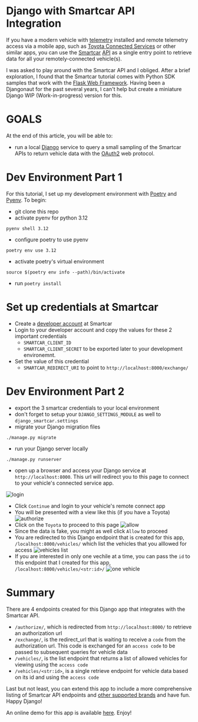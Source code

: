 # Django with Smartcar API Integration

If you have a modern vehicle with [telemetry](https://en.wikipedia.org/wiki/Telemetry) installed and remote telemetry access via a mobile app, such as [Toyota Connected Services](https://www.toyota.com/connected-services/) or other similar apps, you can use the [Smartcar](http://smartcar.com) [API](https://github.com/smartcar/python-sdk/tree/master) as a single entry point to retrieve data
for all your remotely-connected vehicle(s).

I was asked to play around with the Smartcar API and I obliged. After a brief exploration, I found
that the Smartcar tutorial comes with Python SDK samples that work with the [Flask Web Framework](https://flask.palletsprojects.com/en/3.0.x/).  Having been a Djangonaut for the past several years, I can't help but create a miniature Django WIP (Work-in-progress) version for this.

# GOALS
At the end of this article, you will be able to:
- run a local [Django](http://djangoproject.com) service to query a small sampling of the Smartcar APIs to return vehicle data with the [OAuth2](https://testdriven.io/blog/oauth-python/) web protocol.

# Dev Environment Part 1
For this tutorial, I set up my development environment with [Poetry](https://python-poetry.org/docs/) and [Pyenv](https://github.com/pyenv).
To begin:

- git clone this repo
- activate pyenv for python 3.12
```
pyenv shell 3.12
```
- configure poetry to use pyenv
```
poetry env use 3.12
```
- activate poetry's virtual environment
```
source $(poetry env info --path)/bin/activate
```
- run `poetry install`

# Set up credentials at Smartcar
- Create a [developer account](https://dashboard.smartcar.com/signup) at Smartcar
- Login to your developer account and copy the values for these 2 important credentials
   - `SMARTCAR_CLIENT_ID`
   - `SMARTCAR_CLIENT_SECRET`
to be exported later to your development environemnt.
- Set the value of this credential 
   - `SMARTCAR_REDIRECT_URI`
   to point to `http://localhost:8000/exchange/`

# Dev Environment Part 2
- export the 3 smartcar credentials to your local environment
- don't forget to setup your `DJANGO_SETTINGS_MODULE` as well to `django_smartcar.settings`
- migrate your Django migration files
```
./manage.py migrate
```
- run your Django server locally
```
./manage.py runserver
```
- open up a browser and access your Django service at `http://localhost:8000`. This url will redirect you to this page to connect to your vehicle's connected service app.

![login](https://i.postimg.cc/L4xb3HvF/2024-07-07-15-53-39.jpg)
- Click `Continue` and login to your vehicle's remote connect app
- You will be presented with a view like this (if you have a Toyota)
![authorize](https://i.postimg.cc/mgr0CP79/2024-07-07-15-57-20.jpg)
- Click on the `Toyota` to proceed to this page
![allow](https://i.postimg.cc/cJcy1k6Z/2024-07-07-16-02-35.jpg)
- Since the data is fake, you might as well click `Allow` to proceed
- You are redirected to this Django endpoint that is created for this app, `/localhost:8000/vehicles/` which list the vehicles that you alllowed for access
![vehicles list](https://i.postimg.cc/MGbDKSGG/2024-07-07-16-08-39.jpg)
- If you are interested in only one vechile at a time, you can pass the `id` to this endpoint that I created for this app, `/localhost:8000/vehicles/<str:id>/`
![one vehicle](https://i.postimg.cc/D0qjsXvq/2024-07-07-16-11-56.jpg)

# Summary
There are 4 endpoints created for this Django app that integrates with the Smartcar API.
- `/authorize/`, which is redirected from `http://localhost:8000/` to retrieve an authorization url
- `/exchange/`,  is the redirect_url that is waiting to receive a `code` from the authorization url. This code is exchanged for an `access code` to be passed to subsequent queries for vehicle data
- `/vehicles/`, is the list endpoint that returns a list of allowed vehicles for viewing using the `access code` 
- `/vehicles/<str:id>`, is a single retrieve endpoint for vehicle data based on its id and using the `access code`

Last but not least, you can extend this app to include a more comprehensive listing of Smartcar API endpoints and [other supported brands](https://smartcar.com/product/compatible-vehicles) and have fun. Happy Django! 

An online demo for this app is available [here](https://mscodes.pythonanywhere.com). Enjoy!
